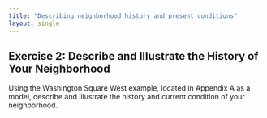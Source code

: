 ```yaml
---
title: "Describing neighborhood history and present conditions"
layout: single
---
```


## Exercise 2: Describe and Illustrate the History of Your Neighborhood

Using the Washington Square West example, located in Appendix A as a model, describe and illustrate the history and current condition of your neighborhood.
